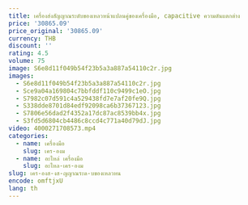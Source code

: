 ```yaml
---
title: เครื่องส่งสัญญาณระดับของเหลวหน้าแปลนคู่ของเครื่องมือ, capacitive ความดันแตกต่าง
price: '30865.09'
price_original: '30865.09'
currency: THB
discount: ''
rating: 4.5
volume: 75
image: S6e8d11f049b54f23b5a3a887a54110c2r.jpg
images:
  - S6e8d11f049b54f23b5a3a887a54110c2r.jpg
  - Sce9a04a169804c7bbfddf110c9499c1eO.jpg
  - S7982c07d591c4a529438fd7e7af20fe9Q.jpg
  - S338dde8701d84edf92098ca6b37367123.jpg
  - S7806e56dad2f4352a17dc87ac8539bb4x.jpg
  - S3fd5d6804cb4486c8ccd4c771a40d79dJ.jpg
video: 4000271708573.mp4
categories:
  - name: เครื่องมือ
    slug: เคร-องม
  - name: อะไหล่ เครื่องมือ
    slug: อะไหล-เคร-องม
slug: เคร-องส-งส-ญญาณระด-บของเหลวหน
encode: omftjxU
lang: th
---
```

  
